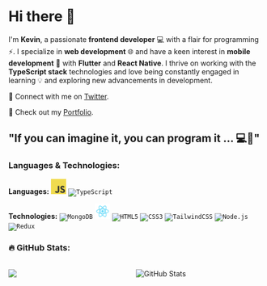 # Hi there 👋

I'm **Kevin**, a passionate **frontend developer** 💻 with a flair for programming ⚡. I specialize in **web development** 🌐 and have a keen interest in **mobile development** 📱 with **Flutter** and **React Native**. I thrive on working with the **TypeScript stack** technologies and love being constantly engaged in learning 💡 and exploring new advancements in development.

🔗 Connect with me on [Twitter](https://twitter.com/gkevin_y).

🌟 Check out my [Portfolio](https://kevin-yamil-garcia-lopez.netlify.app/).

## "If you can imagine it, you can program it ... 💻🌟"

### **Languages & Technologies:**

**Languages:**
<code><img height="30" src="https://raw.githubusercontent.com/github/explore/80688e429a7d4ef2fca1e82350fe8e3517d3494d/topics/javascript/javascript.png" alt="JavaScript"/></code>
<code><img height="35" src="https://www.vectorlogo.zone/logos/typescriptlang/typescriptlang-icon.svg" alt="TypeScript"/></code>

**Technologies:**
<code><img height="40" src="https://www.vectorlogo.zone/logos/mongodb/mongodb-ar21.svg" alt="MongoDB"/></code>
<code><img height="30" src="https://raw.githubusercontent.com/github/explore/80688e429a7d4ef2fca1e82350fe8e3517d3494d/topics/react-native/react-native.png" alt="React Native"/></code>
<code><img height="30" src="https://www.vectorlogo.zone/logos/w3_html5/w3_html5-icon.svg" alt="HTML5"/></code>
<code><img height="40" src="https://www.vectorlogo.zone/logos/w3_css/w3_css-official.svg" alt="CSS3"/></code>
<code><img height="30" src="https://www.vectorlogo.zone/logos/tailwindcss/tailwindcss-icon.svg" alt="TailwindCSS"/></code>
<code><img height="30" src="https://www.vectorlogo.zone/logos/nodejs/nodejs-icon.svg" alt="Node.js"/></code>
<code><img height="30" src="https://cdn.rawgit.com/prplx/svg-logos/master/svg/redux.svg" alt="Redux"/></code>

### 🔥 GitHub Stats:

<br/>  
<div style="display: flex; justify-content: center; width: 100%;">
  <img src="http://github-readme-streak-stats.herokuapp.com?user=kevinShogun&theme=merko" align="center" style="width: 50%" />
  <img src="https://github-readme-stats.vercel.app/api?username=kevinShogun&show_icons=true&count_private=true&hide_border=true&theme=tokyonight" align="center" style="width: 50%;" alt="GitHub Stats"/>
</div>  
<br/>  
